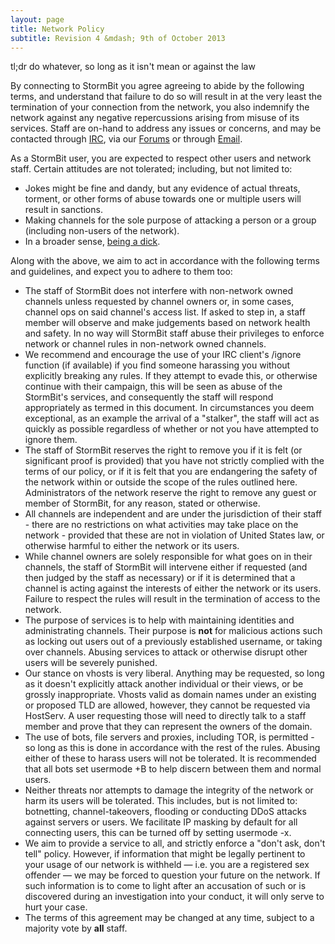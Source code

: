 ```yaml
---
layout: page
title: Network Policy
subtitle: Revision 4 &mdash; 9th of October 2013
---
```


<div class="tldr">tl;dr do whatever, so long as it isn't mean or against the law</div>

By connecting to StormBit you agree agreeing to abide by the following terms, and understand that
failure to do so will result in at the very least the termination of your connection from the
network, you also indemnify the network against any negative repercussions arising from misuse of
its services. Staff are on-hand to address any issues or concerns, and may be contacted through
[IRC](irc://irc.stormbit.net/stormbit, "#StormBit on irc.stormbit.net"), via our
[Forums](//discuss.stormbit.net, "discuss.stormbit.net") or through
[Email](mailto:abuse@stormbit.net, "abuse@stormbit.net").

As a StormBit user, you are expected to respect other users and network staff. Certain attitudes are
not tolerated; including, but not limited to:

 * Jokes might be fine and dandy, but any evidence of actual threats, torment, or other forms of
   abuse towards one or multiple users will result in sanctions.
 * Making channels for the sole purpose of attacking a person or a group (including non-users of the
   network).
 * In a broader sense, [being a dick](http://meta.wikimedia.org/wiki/Don%27t_be_a_dick, "Don't be a
   dick.").

Along with the above, we aim to act in accordance with the following terms and guidelines, and
expect you to adhere to them too:

 * The staff of StormBit does not interfere with non-network owned channels unless requested by
   channel owners or, in some cases, channel ops on said channel's access list. If asked to step in,
   a staff member will observe and make judgements based on network health and safety. In no way
   will StormBit staff abuse their privileges to enforce network or channel rules in non-network
   owned channels.
 * We recommend and encourage the use of your IRC client's /ignore function (if available) if you
   find someone harassing you without explicitly breaking any rules. If they attempt to evade this,
   or otherwise continue with their campaign, this will be seen as abuse of the StormBit's services,
   and consequently the staff will respond appropriately as termed in this document. In
   circumstances you deem exceptional, as an example the arrival of a "stalker", the staff will act
    as quickly as possible regardless of whether or not you have attempted to ignore them.
 * The staff of StormBit reserves the right to remove you if it is felt (or significant proof is
   provided) that you have not strictly complied with the terms of our policy, or if it is felt that
   you are endangering the safety of the network within or outside the scope of the rules outlined
   here. Administrators of the network reserve the right to remove any guest or member of StormBit,
   for any reason, stated or otherwise.
 * All channels are independent and are under the jurisdiction of their staff - there are no
   restrictions on what activities may take place on the network - provided that these are not in
   violation of United States law, or otherwise harmful to either the network or its users.
 * While channel owners are solely responsible for what goes on in their channels, the staff of
   StormBit will intervene either if requested (and then judged by the staff as necessary) or if it
   is determined that a channel is acting against the interests of either the network or its users.
   Failure to respect the rules will result in the termination of access to the network.
 * The purpose of services is to help with maintaining identities and administrating channels.
   Their purpose is **not** for malicious actions such as locking out users out of a previously
   established username, or taking over channels. Abusing services to attack or otherwise disrupt
   other users will be severely punished.
 * Our stance on vhosts is very liberal. Anything may be requested, so long as it doesn't explicitly
   attack another individual or their views, or be grossly inappropriate. Vhosts valid as domain
   names under an existing or proposed TLD are allowed, however, they cannot be requested via
   HostServ. A user requesting those will need to directly talk to a staff member and prove that
   they can represent the owners of the domain.
 * The use of bots, file servers and proxies, including TOR, is permitted - so long as this is done
   in accordance with the rest of the rules. Abusing either of these to harass users will not be
   tolerated. It is recommended that all bots set usermode +B to help discern between them and
	normal users.
 * Neither threats nor attempts to damage the integrity of the network or harm its users will be
   tolerated. This includes, but is not limited to: botnetting, channel-takeovers, flooding or
   conducting DDoS attacks against servers or users. We facilitate IP masking by default for all
   connecting users, this can be turned off by setting usermode -x.
 * We aim to provide a service to all, and strictly enforce a "don't ask, don't tell" policy.
   However, if information that might be legally pertinent to your usage of our network is
	withheld &mdash; i.e. you are a registered sex offender &mdash; we may be forced to question your
   future on the network. If such information is to come to light after an accusation of such or is
   discovered during an investigation into your conduct, it will only serve to hurt your case.
 * The terms of this agreement may be changed at any time, subject to a majority vote by **all**
   staff.
